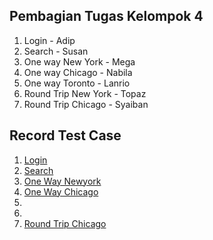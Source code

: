## Pembagian Tugas Kelompok 4
1. Login - Adip  
2. Search - Susan  
3. One way New York - Mega  
4. One way Chicago - Nabila  
5. One way Toronto - Lanrio  
6. Round Trip  New York - Topaz  
7. Round Trip  Chicago - Syaiban  

## Record Test Case  
1. [Login](https://drive.google.com/file/d/1D17U_m0CX-A5TtZZxu6d5llmRn3rsq7c/view?usp=sharing)
2. [Search](https://drive.google.com/file/d/19hHuwlOHi_Q0WBYKxHIpHsjhmy90hbjd/view?usp=sharing)
3. [One Way Newyork](https://drive.google.com/drive/folders/1Kb9s7YT0tU3dLrkunh8pWWLuXbALpQVV)
4. [One Way Chicago](https://drive.google.com/file/d/1bzjSOE6T2mWBrJ5ibzGrXYqSEtSISJO_/view?usp=sharing)
5. 
6. 
7. [Round Trip Chicago](https://drive.google.com/file/d/1LrYd91TrpRKcpSrdzON4Ib5e5qtWlS2y/view?usp=drive_link)
